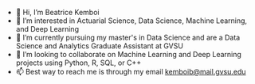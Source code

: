- 👋 Hi, I’m Beatrice Kemboi
- 👀 I’m interested in Actuarial Science, Data Science, Machine Learning, and Deep Learning
- 🌱 I’m currently pursuing my master's in Data Science and are a Data Science and Analytics Graduate Assistant at GVSU
- 💞️ I’m looking to collaborate on Machine Learning and Deep Learning projects using Python, R, SQL, or C++ 
- 📫 Best way to reach me is through my email kemboib@mail.gvsu.edu

<!---
bkemboi394/bkemboi394 is a ✨ special ✨ repository because its `README.md` (this file) appears on your GitHub profile.
You can click the Preview link to take a look at your changes.
--->
